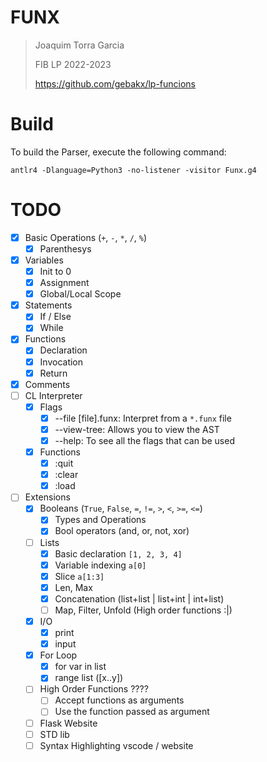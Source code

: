# FUNX

> Joaquim Torra Garcia
>
> FIB LP 2022-2023
>
> https://github.com/gebakx/lp-funcions

# Build

To build the Parser, execute the following command:

```shell
antlr4 -Dlanguage=Python3 -no-listener -visitor Funx.g4
```

# TODO

- [x] Basic Operations (`+`, `-`, `*`, `/`, `%`)
  - [x] Parenthesys
- [x] Variables
  - [x] Init to 0
  - [x] Assignment
  - [x] Global/Local Scope
- [x] Statements
  - [x] If / Else
  - [x] While
- [x] Functions
  - [x] Declaration
  - [x] Invocation
  - [x] Return
- [x] Comments
- [ ] CL Interpreter
  - [x] Flags
    - [x] --file [file].funx: Interpret from a `*.funx` file
    - [x] --view-tree: Allows you to view the AST
    - [x] --help: To see all the flags that can be used
  - [x] Functions
    - [x] :quit
    - [x] :clear
    - [x] :load
- [ ] Extensions
  - [x] Booleans (`True`, `False`, `=`, `!=`, `>`, `<`, `>=`, `<=`)
    - [x] Types and Operations
    - [x] Bool operators (and, or, not, xor)
  - [ ] Lists
    - [x] Basic declaration `[1, 2, 3, 4]`
    - [x] Variable indexing `a[0]`
    - [x] Slice `a[1:3]`
    - [x] Len, Max
    - [x] Concatenation (list+list | list+int | int+list)
    - [ ] Map, Filter, Unfold (High order functions :|)
  - [x] I/O
    - [x] print
    - [x] input
  - [x] For Loop
    - [x] for var in list
    - [x] range list ([x..y])
  - [ ] High Order Functions ????
    - [ ] Accept functions as arguments
    - [ ] Use the function passed as argument
  - [ ] Flask Website
  - [ ] STD lib
  - [ ] Syntax Highlighting vscode / website
